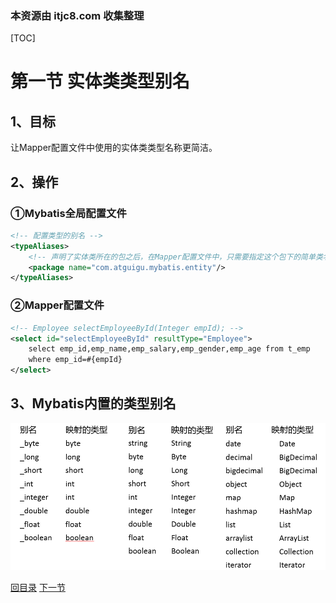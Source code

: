 ### 本资源由 itjc8.com 收集整理
[TOC]

# 第一节 实体类类型别名

## 1、目标

让Mapper配置文件中使用的实体类类型名称更简洁。



## 2、操作

### ①Mybatis全局配置文件

```xml
<!-- 配置类型的别名 -->
<typeAliases>
    <!-- 声明了实体类所在的包之后，在Mapper配置文件中，只需要指定这个包下的简单类名即可 -->
    <package name="com.atguigu.mybatis.entity"/>
</typeAliases>
```



### ②Mapper配置文件

```xml
<!-- Employee selectEmployeeById(Integer empId); -->
<select id="selectEmployeeById" resultType="Employee">
    select emp_id,emp_name,emp_salary,emp_gender,emp_age from t_emp
    where emp_id=#{empId}
</select>
```



## 3、Mybatis内置的类型别名

![images](images/img001.png)



[回目录](index.html) [下一节](verse02.html)